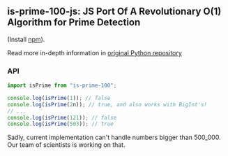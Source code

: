 ## is-prime-100-js: JS Port Of A Revolutionary O(1) Algorithm for Prime Detection

(Install [npm](https://www.npmjs.com/package/is-prime-100)).

Read more in-depth information in [original Python repository](https://github.com/mawerty/is-prime-100)

### API

```ts
import isPrime from "is-prime-100";

console.log(isPrime(1)); // false
console.log(isPrime(2n)); // true, and also works with BigInt's!
// ...
console.log(isPrime(121)); // false
console.log(isPrime(503)); // true
```

Sadly, current implementation can't handle numbers bigger than 500_000. Our team of scientists is working on that.
